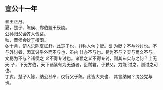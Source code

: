 ## 宣公十一年

春王正月。  
夏，楚子、陈侯、郑伯盟于辰陵。  
公孙归父会齐人伐莒。  
秋，晋侯会狄于欑函。  
冬十月，楚人杀陈夏征舒。此楚子也，其称人何？贬。曷
为贬？不与外讨也。不与外讨者，因其讨乎外而不与也，虽内
讨亦不与也。曷为不与？实与而文不与。文曷为不与？诸侯之
义不得专讨也。诸侯之义不得专讨，则其曰实与之何？上无天
子，下无方伯，天下诸侯有为无道者，臣弑君，子弑父，力能
讨之，则讨之可也。  
丁亥，楚子入陈，纳公孙宁、仪行父于陈。此皆大夫也，
其言纳何？纳公党与也。  

